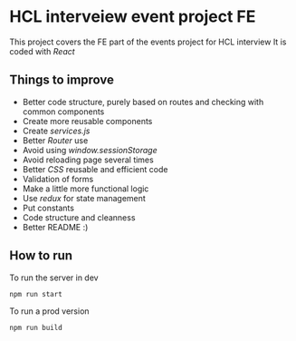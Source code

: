 # HCL interveiew event project FE

This project covers the FE part of the events project for HCL interview
It is coded with *React*

## Things to improve
 - Better code structure, purely based on routes and checking with common components
 - Create more reusable components
 - Create *services.js*
 - Better *Router* use
 - Avoid using *window.sessionStorage*
 - Avoid reloading page several times
 - Better *CSS* reusable and efficient code
 - Validation of forms
 - Make a little more functional logic
 - Use *redux* for state management
 - Put constants
 - Code structure and cleanness
 - Better README :)

## How to run
To run the server in dev

    npm run start

To run a prod version

    npm run build
